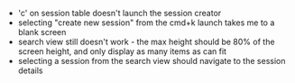 - 'c' on session table doesn't launch the session creator
- selecting "create new session" from the cmd+k launch takes me to a blank screen
- search view still doesn't work - the max height should be 80% of the screen height, and only display as many items as can fit
- selecting a session from the search view should navigate to the session details
